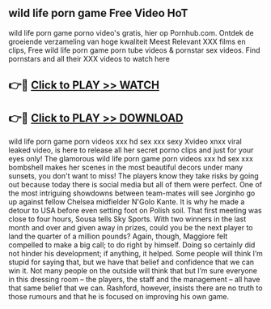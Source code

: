 ## wild life porn game Free Video HoT 

wild life porn game porno video's gratis, hier op Pornhub.com. Ontdek de groeiende verzameling van hoge kwaliteit Meest Relevant XXX films en clips,
Free wild life porn game porn tube videos & pornstar sex videos. Find pornstars and all their XXX videos to watch here


## 👉🔴 [Click to PLAY >> WATCH](http://us.freeplayer.one?title=wild_life_porn_game&ref=16D)

## 👉🔴 [Click to PLAY >> DOWNLOAD](http://us.freeplayer.one?title=wild_life_porn_game&ref=16D)


wild life porn game porn videos xxx hd sex xxx sexy Xvideo xnxx viral leaked video, is here to release all her secret porno clips and just for your eyes only! The glamorous wild life porn game porn videos xxx hd sex xxx bombshell makes her scenes in the most beautiful decors under many sunsets, you don't want to miss! The players know they take risks by going out because today there is social media but all of them were perfect. One of the most intriguing showdowns between team-mates will see Jorginho go up against fellow Chelsea midfielder N'Golo Kante. It is why he made a detour to USA before even setting foot on Polish soil. That first meeting was close to four hours, Sousa tells Sky Sports. With two winners in the last month and over and given away in prizes, could you be the next player to land the quarter of a million pounds? Again, though, Maggiore felt compelled to make a big call; to do right by himself. Doing so certainly did not hinder his development; if anything, it helped. Some people will think I’m stupid for saying that, but we have that belief and confidence that we can win it. Not many people on the outside will think that but I’m sure everyone in this dressing room – the players, the staff and the management – all have that same belief that we can. Rashford, however, insists there are no truth to those rumours and that he is focused on improving his own game.